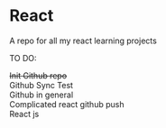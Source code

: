# React

A repo for all my react learning projects 

TO DO:

~~Init Github repo~~  
Github Sync Test  
Github in general  
Complicated react github push  
React js

